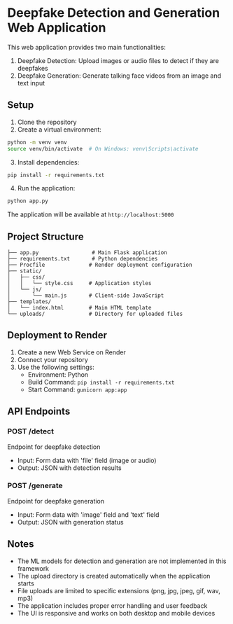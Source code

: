 # Deepfake Detection and Generation Web Application

This web application provides two main functionalities:
1. Deepfake Detection: Upload images or audio files to detect if they are deepfakes
2. Deepfake Generation: Generate talking face videos from an image and text input

## Setup

1. Clone the repository
2. Create a virtual environment:
```bash
python -m venv venv
source venv/bin/activate  # On Windows: venv\Scripts\activate
```

3. Install dependencies:
```bash
pip install -r requirements.txt
```

4. Run the application:
```bash
python app.py
```

The application will be available at `http://localhost:5000`

## Project Structure

```
├── app.py                 # Main Flask application
├── requirements.txt       # Python dependencies
├── Procfile              # Render deployment configuration
├── static/
│   ├── css/
│   │   └── style.css     # Application styles
│   └── js/
│       └── main.js       # Client-side JavaScript
├── templates/
│   └── index.html        # Main HTML template
└── uploads/              # Directory for uploaded files
```

## Deployment to Render

1. Create a new Web Service on Render
2. Connect your repository
3. Use the following settings:
   - Environment: Python
   - Build Command: `pip install -r requirements.txt`
   - Start Command: `gunicorn app:app`

## API Endpoints

### POST /detect
Endpoint for deepfake detection
- Input: Form data with 'file' field (image or audio)
- Output: JSON with detection results

### POST /generate
Endpoint for deepfake generation
- Input: Form data with 'image' field and 'text' field
- Output: JSON with generation status

## Notes

- The ML models for detection and generation are not implemented in this framework
- The upload directory is created automatically when the application starts
- File uploads are limited to specific extensions (png, jpg, jpeg, gif, wav, mp3)
- The application includes proper error handling and user feedback
- The UI is responsive and works on both desktop and mobile devices 